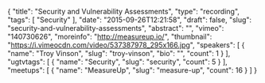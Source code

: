 {
  "title": "Security and Vulnerability Assessments",
  "type": "recording",
  "tags": [
    "Security"
  ],
  "date": "2015-09-26T12:21:58",
  "draft": false,
  "slug": "security-and-vulnerability-assessments",
  "abstract": "",
  "vimeo": "140730626",
  "moreinfo": "http://measureup.io/",
  "thumbnail": "https://i.vimeocdn.com/video/537387978_295x166.jpg",
  "speakers": [
    {
      "name": "Troy Vinson",
      "slug": "troy-vinson",
      "bio": "",
      "count": 1
    }
  ],
  "ugtvtags": [
    {
      "name": "Security",
      "slug": "security",
      "count": 5
    }
  ],
  "meetups": [
    {
      "name": "MeasureUp",
      "slug": "measure-up",
      "count": 16
    }
  ]
}
